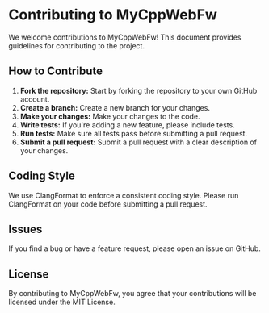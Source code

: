 # Contributing to MyCppWebFw

We welcome contributions to MyCppWebFw! This document provides guidelines for contributing to the project.

## How to Contribute

1.  **Fork the repository:** Start by forking the repository to your own GitHub account.
2.  **Create a branch:** Create a new branch for your changes.
3.  **Make your changes:** Make your changes to the code.
4.  **Write tests:** If you're adding a new feature, please include tests.
5.  **Run tests:** Make sure all tests pass before submitting a pull request.
6.  **Submit a pull request:** Submit a pull request with a clear description of your changes.

## Coding Style

We use ClangFormat to enforce a consistent coding style. Please run ClangFormat on your code before submitting a pull request.

## Issues

If you find a bug or have a feature request, please open an issue on GitHub.

## License

By contributing to MyCppWebFw, you agree that your contributions will be licensed under the MIT License.
